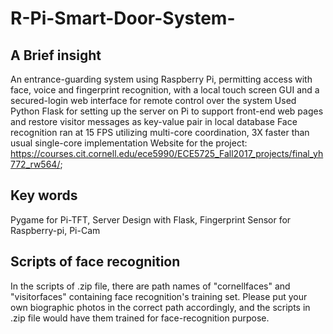 # R-Pi-Smart-Door-System-

## A Brief insight
An entrance-guarding system using Raspberry Pi, permitting access with face, voice and fingerprint recognition, with a local touch screen GUI and a secured-login web interface for remote control over the system 
Used Python Flask for setting up the server on Pi to support front-end web pages and restore visitor messages as key-value pair in local database
Face recognition ran at 15 FPS utilizing multi-core coordination, 3X faster than usual single-core implementation
Website for the project: https://courses.cit.cornell.edu/ece5990/ECE5725_Fall2017_projects/final_yh772_rw564/;

## Key words
Pygame for Pi-TFT, Server Design with Flask, Fingerprint Sensor for Raspberry-pi, Pi-Cam


## Scripts of face recognition
In the scripts of .zip file, there are path names of "cornellfaces" and "visitorfaces" containing face recognition's training set. Please put your own biographic photos in the correct path accordingly, and the scripts in .zip file would have them trained for face-recognition purpose.
